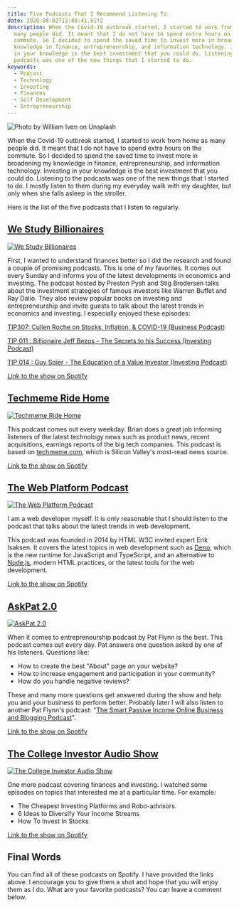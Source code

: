 ```yaml
---
title: Five Podcasts That I Recommend Listening To
date: 2020-08-02T12:48:41.817Z
description: When the Covid-19 outbreak started, I started to work from home as
  many people did. It meant that I do not have to spend extra hours on the
  commute. So I decided to spend the saved time to invest more in broadening my
  knowledge in finance, entrepreneurship, and information technology. Investing
  in your knowledge is the best investment that you could do. Listening to the
  podcasts was one of the new things that I started to do.
keywords:
  - Podcast
  - Technology
  - Investing
  - Finances
  - Self Development
  - Entrepreneurship
---
```


![Photo by [William Iven](https://unsplash.com/@firmbee?utm_source=medium&utm_medium=referral) on [Unsplash](https://unsplash.com?utm_source=medium&utm_medium=referral)](phone-with-headphones.jpg)

When the Covid-19 outbreak started, I started to work from home as many people did. It meant that I do not have to spend extra hours on the commute. So I decided to spend the saved time to invest more in broadening my knowledge in finance, entrepreneurship, and information technology. Investing in your knowledge is the best investment that you could do. Listening to the podcasts was one of the new things that I started to do. I mostly listen to them during my everyday walk with my daughter, but only when she falls asleep in the stroller.

Here is the list of the five podcasts that I listen to regularly.

## [We Study Billionaires](https://www.theinvestorspodcast.com/we-study-billionaires/)

[![We Study Billionaires](we-study-billionaires.png "We Study Billionaires")](https://www.theinvestorspodcast.com/we-study-billionaires/)

First, I wanted to understand finances better so I did the research and found a couple of promising podcasts. This is one of my favorites. It comes out every Sunday and informs you of the latest developments in economics and investing. The podcast hosted by Preston Pysh and Stig Brodersen talks about the investment strategies of famous investors like Warren Buffet and Ray Dalio. They also review popular books on investing and entrepreneurship and invite guests to talk about the latest trends in economics and investing. I especially enjoyed these episodes:

[TIP307: Cullen Roche on Stocks, Inflation, & COVID-19 (Business Podcast)](https://open.spotify.com/episode/5cR75xNOBhZnsO9r9zwq12?si=fjjTnt7VR2uaByZAbuAQXw)

[TIP 011 : Billionaire Jeff Bezos - The Secrets to his Success (Investing Podcast)](https://open.spotify.com/episode/1WgFC5ajRTTyKlNcrE3KYo?si=IvnxRxuXS9KCMc0cMy7jxw)

[TIP 014 : Guy Spier - The Education of a Value Investor (Investing Podcast)](https://open.spotify.com/episode/5v09LZG7Np60A7CTvQ0hhq?si=dI_U0-AbQUSbWKFe3IcQHg)

[Link to the show on Spotify](https://open.spotify.com/show/28RHOkXkuHuotUrkCdvlOP?si=sgpBam5cTV-00FPWApTThA)

## [Techmeme Ride Home](https://www.techmeme.com/)

[![Techmeme Ride Home](techmeme-ride-home.jpeg "Techmeme Ride Home")](https://www.techmeme.com/)

This podcast comes out every weekday. Brian does a great job informing listeners of the latest technology news such as product news, recent acquisitions, earnings reports of the big tech companies. This podcast is based on [techmeme.com](https://www.techmeme.com/), which is Silicon Valley's most-read news source.

[Link to the show on Spotify](https://open.spotify.com/show/1jBNbPVlGUen3sWdd25ho6?si=TPm4Ua8ASnqhMr6cFOQ78w)

## [The Web Platform Podcast](https://thewebplatformpodcast.com/)

[![The Web Platform Podcast](the-web-platform-podcast.png "The Web Platform Podcast")](https://thewebplatformpodcast.com/)

I am a web developer myself. It is only reasonable that I should listen to the podcast that talks about the latest trends in web development.

This podcast was founded in 2014 by HTML W3C invited expert Erik Isaksen. It covers the latest topics in web development such as [Deno](https://deno.land/), which is the new runtime for JavaScript and TypeScript, and an alternative to [Node.js](https://nodejs.org/), modern HTML practices, or the latest tools for the web development.

[Link to the show on Spotify](https://open.spotify.com/show/3apF0cv7ub3mC3J5e7Lq6v?si=NKRzqe9XSM-qHJFi93PPtA)

## [AskPat 2.0](https://www.smartpassiveincome.com/shows/askpat/)

[![AskPat 2.0](ask-pat.png "AskPat 2.0")](https://www.smartpassiveincome.com/shows/askpat/)

When it comes to entrepreneurship podcast by Pat Flynn is the best. This podcast comes out every day. Pat answers one question asked by one of his listeners. Questions like:

* How to create the best "About" page on your website?
* How to increase engagement and participation in your community?
* How do you handle negative reviews?

These and many more questions get answered during the show and help you and your business to perform better. Probably later I will also listen to another Pat Flynn's podcast: "[The Smart Passive Income Online Business and Blogging Podcast](https://open.spotify.com/show/7wjv5MRCXWXImqTFhcufLy?si=EK4-SNgZRi6OrHW_NOYNdw)".

[Link to the show on Spotify](https://open.spotify.com/show/00CuvjXkTsBJkp7F2v1Rjl?si=IHAYvyNaQcCy_X6Z89MC_Q)

## [The College Investor Audio Show](https://thecollegeinvestor.com/audio-show/)

[![The College Investor Audio Show](the-college-investor-audio-show.jpg "The College Investor Audio Show")](https://thecollegeinvestor.com/audio-show/)

One more podcast covering finances and investing. I watched some episodes on topics that interested me at a particular time. For example:

* The Cheapest Investing Platforms and Robo-advisors.
* 6 Ideas to Diversify Your Income Streams
* How To Invest In Stocks

[Link to the show on Spotify](https://open.spotify.com/show/2WtF5XvOdiNNLSXbkPmvLa?si=FqYbpLBpT12V267ITgKpWw)

## Final Words

You can find all of these podcasts on Spotify. I have provided the links above. I encourage you to give them a shot and hope that you will enjoy them as I do. What are your favorite podcasts? You can leave a comment below.

